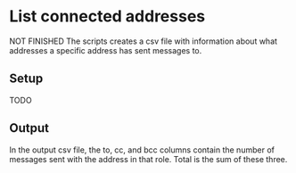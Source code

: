 # List connected addresses
NOT FINISHED
The scripts creates a csv file with information about what addresses a specific address has sent messages to.

## Setup
TODO

## Output
In the output csv file, the to, cc, and bcc columns contain the number of messages sent with the address in that role.
Total is the sum of these three.